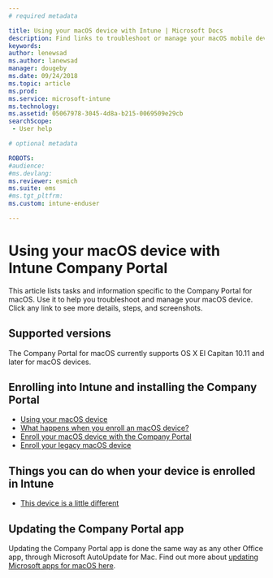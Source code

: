 ```yaml
---
# required metadata

title: Using your macOS device with Intune | Microsoft Docs
description: Find links to troubleshoot or manage your macOS mobile device from the Company Portal app
keywords:
author: lenewsad
ms.author: lanewsad
manager: dougeby
ms.date: 09/24/2018
ms.topic: article
ms.prod:
ms.service: microsoft-intune
ms.technology:
ms.assetid: 05067978-3045-4d8a-b215-0069509e29cb
searchScope:
 - User help

# optional metadata

ROBOTS:  
#audience:
#ms.devlang:
ms.reviewer: esmich
ms.suite: ems
#ms.tgt_pltfrm:
ms.custom: intune-enduser

---
```


# Using your macOS device with Intune Company Portal

This article lists tasks and information specific to the Company Portal for macOS. Use it to help you troubleshoot and manage your macOS device. Click any link to see more details, steps, and screenshots. 

## Supported versions

The Company Portal for macOS currently supports OS X El Capitan 10.11 and later for macOS devices.

## Enrolling into Intune and installing the Company Portal

- [Using your macOS device](using-your-macos-device-with-intune.md)
- [What happens when you enroll an macOS device?](what-happens-if-you-install-the-company-portal-app-and-enroll-your-device-in-intune-macos.md)
- [Enroll your macOS device with the Company Portal](enroll-your-device-in-intune-macos-cp.md)
- [Enroll your legacy macOS device](enroll-your-device-in-intune-macos-legacy.md)


## Things you can do when your device is enrolled in Intune

- [This device is a little different](device-little-different-jamf.md)

## Updating the Company Portal app

Updating the Company Portal app is done the same way as any other Office app, through Microsoft AutoUpdate for Mac. Find out more about [updating Microsoft apps for macOS here](https://support.office.com/article/Check-for-Office-for-Mac-updates-automatically-bfd1e497-c24d-4754-92ab-910a4074d7c1).
